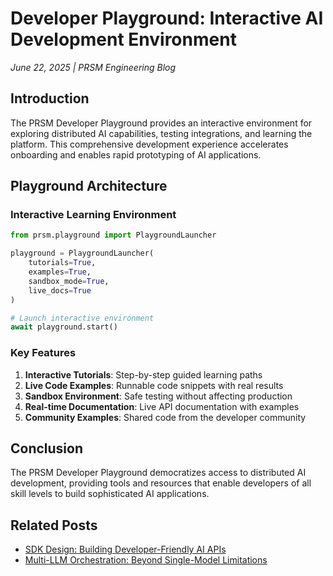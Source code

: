 # Developer Playground: Interactive AI Development Environment

*June 22, 2025 | PRSM Engineering Blog*

## Introduction

The PRSM Developer Playground provides an interactive environment for exploring distributed AI capabilities, testing integrations, and learning the platform. This comprehensive development experience accelerates onboarding and enables rapid prototyping of AI applications.

## Playground Architecture

### Interactive Learning Environment

```python
from prsm.playground import PlaygroundLauncher

playground = PlaygroundLauncher(
    tutorials=True,
    examples=True,
    sandbox_mode=True,
    live_docs=True
)

# Launch interactive environment
await playground.start()
```

### Key Features

1. **Interactive Tutorials**: Step-by-step guided learning paths
2. **Live Code Examples**: Runnable code snippets with real results
3. **Sandbox Environment**: Safe testing without affecting production
4. **Real-time Documentation**: Live API documentation with examples
5. **Community Examples**: Shared code from the developer community

## Conclusion

The PRSM Developer Playground democratizes access to distributed AI development, providing tools and resources that enable developers of all skill levels to build sophisticated AI applications.

## Related Posts

- [SDK Design: Building Developer-Friendly AI APIs](./14-sdk-architecture.md)
- [Multi-LLM Orchestration: Beyond Single-Model Limitations](./02-multi-llm-orchestration.md)